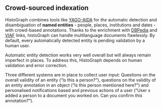 ## Crowd-sourced indexation


HistoGraph combines tools like [YAGO-AIDA](link) for *the* automatic detection and disambiguation of **named entities** - people, places, institutions and dates - with crowd-based annotations. Thanks to the enrichment with [DBPedia](link) and [VIAF](link) links, histoGraph can handle multilanguage documents flawlessly. By default, every automatically detected entity is pending validation by a human user.

Automatic entity detection works very well overall but will always remain imperfect in places. To address this, HistoGraph depends on human validation and error correction. 

Three different systems are in place to collect user input: Questions on the overall validity of an entity (“Is this a person?”), questions on the validity of an entity annotation in an object (“Is this person mentioned here?”) and personalised notifications based and previous actions of a user (“User x added a person to a document you worked on. Can you confirm this annotation?”).
